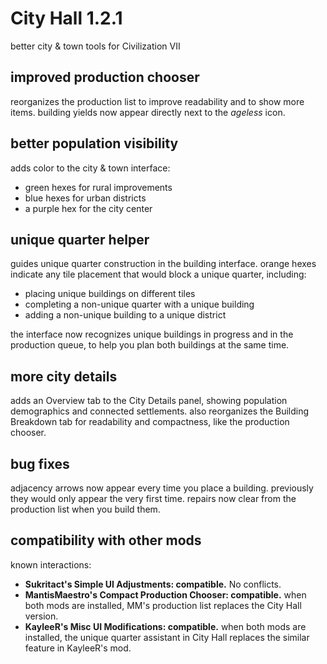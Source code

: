 # City Hall 1.2.1
better city & town tools for Civilization VII

## improved production chooser
reorganizes the production list to improve readability and to show more
items.  building yields now appear directly next to the *ageless* icon.

## better population visibility
adds color to the city & town interface:

- green hexes for rural improvements
- blue hexes for urban districts
- a purple hex for the city center

## unique quarter helper
guides unique quarter construction in the building interface.  orange
hexes indicate any tile placement that would block a unique quarter,
including:

- placing unique buildings on different tiles
- completing a non-unique quarter with a unique building
- adding a non-unique building to a unique district

the interface now recognizes unique buildings in progress and in the
production queue, to help you plan both buildings at the same time.

## more city details
adds an Overview tab to the City Details panel, showing population
demographics and connected settlements.  also reorganizes the Building
Breakdown tab for readability and compactness, like the production
chooser.

## bug fixes
adjacency arrows now appear every time you place a building.  previously
they would only appear the very first time.  repairs now clear from the
production list when you build them.

## compatibility with other mods
known interactions:

- **Sukritact's Simple UI Adjustments: compatible.**  No conflicts.
- **MantisMaestro's Compact Production Chooser: compatible.**  when both
  mods are installed, MM's production list replaces the City Hall
  version.
- **KayleeR's Misc UI Modifications: compatible.**  when both mods are
  installed, the unique quarter assistant in City Hall replaces the
  similar feature in KayleeR's mod.
